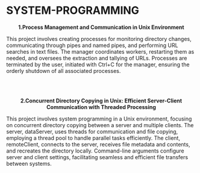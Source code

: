 # SYSTEM-PROGRAMMING

**<p align=center>1.Process Management and Communication in Unix Environment**
<br>

This project involves creating processes for monitoring directory changes, communicating through pipes and named pipes, and performing URL searches in text files. The manager coordinates workers, restarting them as needed, and oversees the extraction and tallying of URLs. Processes are terminated by the user, initiated with Ctrl+C for the manager, ensuring the orderly shutdown of all associated processes.

<br> <br>

**<p align=center>2.Concurrent Directory Copying in Unix: Efficient Server-Client Communication with Threaded Processing**
<br>

This project involves system programming in a Unix environment, focusing on concurrent directory copying between a server and multiple clients. The server, dataServer, uses threads for communication and file copying, employing a thread pool to handle parallel tasks efficiently. The client, remoteClient, connects to the server, receives file metadata and contents, and recreates the directory locally. Command-line arguments configure server and client settings, facilitating seamless and efficient file transfers between systems.
